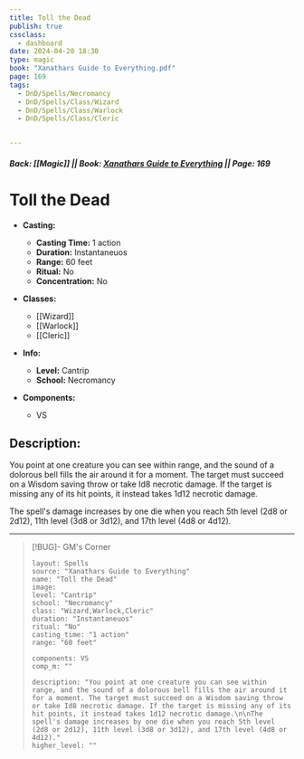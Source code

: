 ```yaml
---
title: Toll the Dead
publish: true
cssclass:
  - dashboard
date: 2024-04-20 18:30
type: magic
book: "Xanathars Guide to Everything.pdf"
page: 169
tags:
  - DnD/Spells/Necromancy
  - DnD/Spells/Class/Wizard
  - DnD/Spells/Class/Warlock
  - DnD/Spells/Class/Cleric


---
```


##### Back: [[Magic]] || Book: [Xanathars Guide to Everything](https://drive.google.com/drive/folders/1O5bhpYizcIT5xxAoLOuzCRht_PVS7VSG?usp=sharing) || Page: 169

# Toll the Dead

- **Casting:**
    - **Casting Time:** 1 action
    - **Duration:** Instantaneuos
    - **Range:** 60 feet
    - **Ritual:** No
    - **Concentration:** No
- **Classes:**
    - [[Wizard]]
    - [[Warlock]]
    - [[Cleric]]

- **Info:**
    - **Level:** Cantrip
    - **School:** Necromancy
- **Components:**
    - VS


## Description:
You point at one creature you can see within range, and the sound of a dolorous bell fills the air around it for a moment. The target must succeed on a Wisdom saving throw or take Id8 necrotic damage. If the target is missing any of its hit points, it instead takes 1d12 necrotic damage.

The spell's damage increases by one die when you reach 5th level (2d8 or 2d12), 11th level (3d8 or 3d12), and 17th level (4d8 or 4d12).



---

> [!BUG]- GM's Corner
>
> ```statblock
> layout: Spells
> source: "Xanathars Guide to Everything"
> name: "Toll the Dead"
> image: 
> level: "Cantrip"
> school: "Necromancy"
> class: "Wizard,Warlock,Cleric"
> duration: "Instantaneuos"
> ritual: "No"
> casting_time: "1 action"
> range: "60 feet"
>
> components: VS
> comp_m: ""
>
> description: "You point at one creature you can see within range, and the sound of a dolorous bell fills the air around it for a moment. The target must succeed on a Wisdom saving throw or take Id8 necrotic damage. If the target is missing any of its hit points, it instead takes 1d12 necrotic damage.\n\nThe spell's damage increases by one die when you reach 5th level (2d8 or 2d12), 11th level (3d8 or 3d12), and 17th level (4d8 or 4d12)."
> higher_level: ""
> ```
